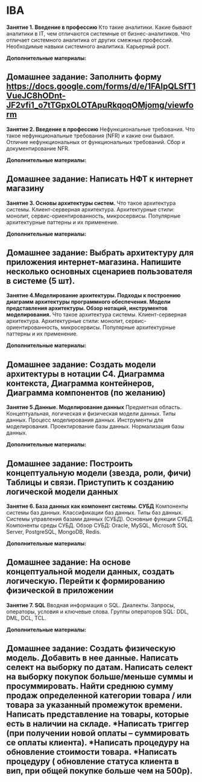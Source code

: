 # IBA
**Занятие 1. Введение в профессию**
Кто такие аналитики. Какие бывают аналитики в IT, чем отличаются системные от
бизнес-аналитиков. Что отличает системного аналитика от других смежных
профессий. Необходимые навыки системного аналитика. Карьерный рост.

**Дополнительные материалы:**


Домашнее задание: 
Заполнить форму https://docs.google.com/forms/d/e/1FAIpQLSfT1VueJC8hODnt-JF2vfi1_o7tTGpxOLOTApuRkqoqOMjomg/viewform
--------------------------------------------------------------------------------------------------------------------

**Занятие 2. Введение в профессию**
Нефункциональные требования. Что такое нефункциональные требования (NFR) и какие они бывают. 
Отличие нефункциональных от функциональных требований. Сбор и документирование NFR.

**Дополнительные материалы:**


Домашнее задание: 
Написать НФТ к интернет магазину
--------------------------------------------------------------------------------------------------------------------

**Занятие 3. Основы архитектуры систем.**
Что такое архитектура системы. Клиент-серверная архитектура. Архитектурные стили: монолит, сервис-ориентированность, микросервисы. 
Популярные архитектурные паттерны и их применение.

**Дополнительные материалы:**


Домашнее задание: 
Выбрать архитектуру для приложения интернет-магазина. 
Напишите несколько основных сценариев пользователя в системе (5 шт).
--------------------------------------------------------------------------------------------------------------------

**Занятие 4.Моделирование архитектуры. Подходы к построению диаграмм архитектуры программного обеспечения. 
Модели представления архитектуры. Обзор нотаций, инструментов моделирования.**
Что такое архитектура системы. Клиент-серверная архитектура. Архитектурные стили: монолит, сервис-ориентированность, микросервисы. 
Популярные архитектурные паттерны и их применение.

**Дополнительные материалы:**


Домашнее задание: 
Создать модели архитектуры в нотации С4. 
Диаграмма контекста, Диаграмма контейнеров, Диаграмма компонентов (по желанию)
--------------------------------------------------------------------------------------------------------------------


**Занятие 5.Данные. Моделирование данных**
Предметная область. Концептуальная, логическая и физическая модели данных. Типы данных. Процесс моделирования данных. 
Инструменты для моделирования. Проектирование базы данных. Нормализация базы данных.

**Дополнительные материалы:**


Домашнее задание: 
Построить концептуальную модели (звезда, роли, фичи) Таблицы и связи. Приступить к созданию логической модели данных
--------------------------------------------------------------------------------------------------------------------

**Занятие 6. База данных как компонент системы. СУБД**
Компоненты системы баз данных. Классификации баз данных. Типы баз данных. 
Системы управления базами данных (СУБД). Основные функции СУБД. Компоненты среды СУБД. 
Обзор СУБД: Oracle, MySQL, Microsoft SQL Server, PostgreSQL, MongoDB, Redis.

**Дополнительные материалы:**


Домашнее задание: 
На основе концептуальной модели данных, создать логическую. Перейти к формированию физической в приложении
--------------------------------------------------------------------------------------------------------------------

**Занятие 7. SQL**
Вводная информация о SQL. 
Диалекты. Запросы, операторы, условия и ключевые слова. 
Группы операторов SQL: DDL, DML, DCL, TCL.

**Дополнительные материалы:**


Домашнее задание: 
Создать физическую модель. Добавить в нее данные. 
Написать селект на выборку по датам. Написать селект на выборку покупок больше/меньше суммы и просуммировать.
Найти среднюю сумму продаж  определенной категории товара / или товара за указанный промежуток времени. 
Написать представление на  товары, которые есть в наличии на складе.
*Написать триггер (при получении новой оплаты – суммировать се оплаты клиента). 
*Написать процедуру на обновление стоимости товара. 
*Написать процедуру ( обновление статуса клиента в вип, при общей покупке больше чем на 500р). 
--------------------------------------------------------------------------------------------------------------------
